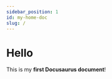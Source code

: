 ```yaml
---
sidebar_position: 1
id: my-home-doc
slug: /
---
```

# Hello

This is my **first Docusaurus document**!